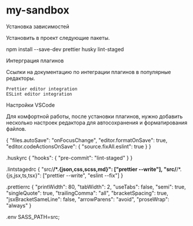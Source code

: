 # my-sandbox


Установка зависимостей

Установить в проект следующие пакеты.

npm install --save-dev prettier husky lint-staged

Интерграция плагинов

Ссылки на документацию по интеграции плагинов в популярные редакторы.

    Prettier editor integration
    ESLint editor integration

Настройки VSCode

Для комфортной работы, после установки плагинов, нужно добавить несколько настроек редактора для автосохранения и форматирования файлов.

{
  "files.autoSave": "onFocusChange",
  "editor.formatOnSave": true,
  "editor.codeActionsOnSave": {
    "source.fixAll.eslint": true
  }
}

.huskyrc
{
  "hooks": {
    "pre-commit": "lint-staged"
  }
}

.lintstagedrc
{
  "src/**/*.{json,css,scss,md}": ["prettier --write"],
  "src/**/*.{js,jsx,ts,tsx}": ["prettier --write", "eslint --fix"]
}

.prettierrc
{
  "printWidth": 80,
  "tabWidth": 2,
  "useTabs": false,
  "semi": true,
  "singleQuote": true,
  "trailingComma": "all",
  "bracketSpacing": true,
  "jsxBracketSameLine": false,
  "arrowParens": "avoid",
  "proseWrap": "always"
}

.env
SASS_PATH=src;